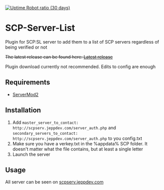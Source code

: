 [![Uptime Robot ratio (30 days)](https://img.shields.io/uptimerobot/ratio/m778918918-3e92c097147760ee39d02d36.svg)](https://stats.uptimerobot.com/M1oVZip6q)

# SCP-Server-List
Plugin for SCP:SL server to add them to a list of SCP servers regardless of being verified or not

~~The latest release can be found here: [Latest release](https://github.com/jeppevinkel/SCP-Server-List/releases/latest)~~

Plugin download currently not recommended. Edits to config are enough

## Requirements
* [ServerMod2](https://github.com/Grover-c13/Smod2)

## Installation
1. Add `master_server_to_contact: http://scpserv.jeppdev.com/server_auth.php` and `secondary_servers_to_contact: http://scpserv.jeppdev.com/server_auth.php` to you config.txt
2. Make sure you have a verkey.txt in the %appdata% SCP folder. It doesn't matter what the file contains, but at least a single letter
2. Launch the server

## Usage
All server can be seen on [scpserv.jeppdev.com](https://scpserv.jeppdev.com/)
